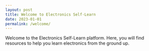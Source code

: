 ```yaml
---
layout: post
title: Welcome to Electronics Self-Learn
date: 2023-01-01
permalink: /welcome/
---
```


Welcome to the Electronics Self-Learn platform. Here, you will find resources to help you learn electronics from the ground up.
